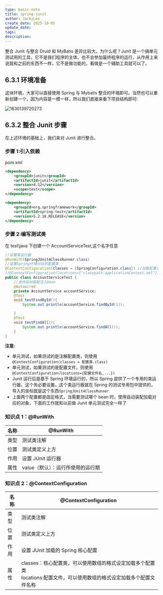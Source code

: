 ```yaml
---
type: basic-note
title: spring-junit
author: JackyLee
create_date: 2025-10-05
update_date:
tags:
description:
---
```


整合 Junit 与整合 Druid 和 MyBatis 差异比较大，为什么呢？Junit 是一个搞单元测试用的工具，它不是我们程序的主体，也不会参加最终程序的运行，从作用上来说就和之前的东西不一样，它不是做功能的，看做是一个辅助工具就可以了。

## 6.3.1 环境准备

这块环境，大家可以直接使用 Spring 与 Mybatis 整合的环境即可。当然也可以重新创建一个，因为内容是一模一样，所以我们直接来看下项目结构即可:

![1630139720273](https://assets-1302294329.cos.ap-shanghai.myqcloud.com/2025/md/202505151022199.png)

## 6.3.2 整合 Junit 步骤

在上述环境的基础上，我们来对 Junit 进行整合。

### 步骤 1:引入依赖

pom.xml

```xml
<dependency>
    <groupId>junit</groupId>
    <artifactId>junit</artifactId>
    <version>4.12</version>
    <scope>test</scope>
</dependency>

<dependency>
    <groupId>org.springframework</groupId>
    <artifactId>spring-test</artifactId>
    <version>5.2.10.RELEASE</version>
</dependency>
```

### 步骤 2:编写测试类

在 test\java 下创建一个 AccountServiceTest,这个名字任意

```java
//设置类运行器
@RunWith(SpringJUnit4ClassRunner.class)
//设置Spring环境对应的配置类
@ContextConfiguration(classes = {SpringConfiguration.class}) //加载配置类
//@ContextConfiguration(locations={"classpath:applicationContext.xml"})//加载配置文件
public class AccountServiceTest {
    //支持自动装配注入bean
    @Autowired
    private AccountService accountService;
    @Test
    void testFindById(){
        System.out.println(accountService.findById(1));

    }
    @Test
    void testFindAll(){
        System.out.println(accountService.findAll());
    }
}
```

**注意:**

- 单元测试，如果测试的是注解配置类，则使用`@ContextConfiguration(classes = 配置类.class)`
- 单元测试，如果测试的是配置文件，则使用`@ContextConfiguration(locations={配置文件名,...})`
- Junit 运行后是基于 Spring 环境运行的，所以 Spring 提供了一个专用的类运行器，这个务必要设置，这个类运行器就在 Spring 的测试专用包中提供的，导入的坐标就是这个东西`SpringJUnit4ClassRunner`
- 上面两个配置都是固定格式，当需要测试哪个 bean 时，使用自动装配加载对应的对象，下面的工作就和以前做 Junit 单元测试完全一样了

### 知识点 1：@RunWith

| 名称 | @RunWith                          |
| ---- | --------------------------------- |
| 类型 | 测试类注解                        |
| 位置 | 测试类定义上方                    |
| 作用 | 设置 JUnit 运行器                 |
| 属性 | value（默认）：运行所使用的运行期 |

### 知识点 2：@ContextConfiguration

| 名称 | @ContextConfiguration                                                                                                        |
| ---- | ---------------------------------------------------------------------------------------------------------------------------- |
| 类型 | 测试类注解                                                                                                                   |
| 位置 | 测试类定义上方                                                                                                               |
| 作用 | 设置 JUnit 加载的 Spring 核心配置                                                                                            |
| 属性 | classes：核心配置类，可以使用数组的格式设定加载多个配置类<br/>locations:配置文件，可以使用数组的格式设定加载多个配置文件名称 |
